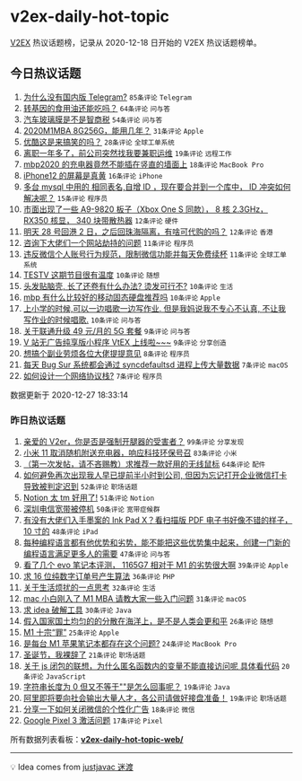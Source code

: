 # v2ex-daily-hot-topic

[V2EX](https://www.v2ex.com/) 热议话题榜，记录从 2020-12-18 日开始的 V2EX 热议话题榜单。

## 今日热议话题

<!-- TODAY BEGIN -->
1. [为什么没有国内版 Telegram?](https://www.v2ex.com/t/739339) ``85条评论`` ``Telegram``
1. [转基因的食用油还能吃吗？](https://www.v2ex.com/t/739322) ``64条评论`` ``问与答``
1. [汽车玻璃膜是不是智商税](https://www.v2ex.com/t/739315) ``54条评论`` ``问与答``
1. [2020M1MBA 8G256G，能用几年？](https://www.v2ex.com/t/739309) ``31条评论`` ``Apple``
1. [优酷这是来搞笑的吗？](https://www.v2ex.com/t/739352) ``28条评论`` ``全球工单系统``
1. [离职一年多了，前公司突然找我要兼职运维](https://www.v2ex.com/t/739341) ``19条评论`` ``远程工作``
1. [mbp2020 的充电器竟然不能插在竖直的墙面上](https://www.v2ex.com/t/739361) ``18条评论`` ``MacBook Pro``
1. [iPhone12 的屏幕是真黄](https://www.v2ex.com/t/739318) ``16条评论`` ``iPhone``
1. [多台 mysql 中用的 相同表名,自增 ID ，现在要合并到一个库中， ID 冲突如何解决呢？](https://www.v2ex.com/t/739364) ``15条评论`` ``程序员``
1. [市面出现了一些 A9-9820 板子（Xbox One S 同款）， 8 核 2.3GHz， RX350 核显， 340 块带散热器](https://www.v2ex.com/t/739376) ``12条评论`` ``硬件``
1. [明天 28 号回港 2 日，之后回珠海隔离，有啥可代购的吗？](https://www.v2ex.com/t/739375) ``12条评论`` ``香港``
1. [咨询下大佬们一个网站劫持的问题](https://www.v2ex.com/t/739360) ``11条评论`` ``程序员``
1. [违反微信个人账号行为规范，限制微信功能并每天免费续杯](https://www.v2ex.com/t/739313) ``11条评论`` ``全球工单系统``
1. [TESTV 这期节目很有温度](https://www.v2ex.com/t/739373) ``10条评论`` ``随想``
1. [头发贴脑壳, 长了还卷有什么办法? 烫发可行不?](https://www.v2ex.com/t/739356) ``10条评论`` ``生活``
1. [mbp 有什么比较好的移动固态硬盘推荐吗](https://www.v2ex.com/t/739350) ``10条评论`` ``Apple``
1. [上小学的时候,可以一边唱歌一边写作业. 但是我妈说我不专心不认真, 不让我写作业的时候唱歌.](https://www.v2ex.com/t/739320) ``10条评论`` ``问与答``
1. [关于联通升级 49 元/月的 5G 套餐](https://www.v2ex.com/t/739410) ``9条评论`` ``问与答``
1. [V 站无广告纯享版小程序 VtEX 上线啦~~~](https://www.v2ex.com/t/739383) ``9条评论`` ``分享创造``
1. [想搞个副业劳烦各位大佬提提意见](https://www.v2ex.com/t/739308) ``8条评论`` ``程序员``
1. [每天 Bug Sur 系统都会通过 syncdefaultsd 进程上传大量数据](https://www.v2ex.com/t/739393) ``7条评论`` ``macOS``
1. [如何设计一个网络协议栈?](https://www.v2ex.com/t/739392) ``7条评论`` ``程序员``

数据更新于 2020-12-27 18:33:14
<!-- TODAY END -->

### 昨日热议话题

<!-- YESTERDAY BEGIN -->
1. [亲爱的 V2er，你是否是强制开腿器的受害者？](https://www.v2ex.com/t/739286) ``99条评论`` ``分享发现``
1. [小米 11 取消随机附送充电器，响应科技环保号召](https://www.v2ex.com/t/739146) ``83条评论`` ``小米``
1. [（第一次发帖，请不吝赐教）求推荐一款好用的无线鼠标](https://www.v2ex.com/t/739092) ``64条评论`` ``配件``
1. [如何避免再次出现我人早已提前半小时到公司, 但因为忘记打开企业微信打卡导致被判定迟到](https://www.v2ex.com/t/739099) ``52条评论`` ``职场话题``
1. [Notion 太 tm 好用了!](https://www.v2ex.com/t/739197) ``51条评论`` ``Notion``
1. [深圳电信宽带被停机](https://www.v2ex.com/t/739133) ``50条评论`` ``宽带症候群``
1. [有没有大佬们入手墨案的 Ink Pad X？看扫描版 PDF 电子书好像不错的样子， 10 寸的](https://www.v2ex.com/t/739181) ``48条评论`` ``iPad``
1. [每种编程语言都有他优势和劣势，能不能把这些优势集中起来，创建一门新的编程语言满足更多人的需要](https://www.v2ex.com/t/739096) ``47条评论`` ``问与答``
1. [看了几个 evo 笔记本评测， 1165G7 相对于 M1 的劣势很大啊](https://www.v2ex.com/t/739261) ``39条评论`` ``Apple``
1. [求 16 位纯数字订单号产生算法](https://www.v2ex.com/t/739204) ``36条评论`` ``PHP``
1. [关于生活烦扰的一点思考](https://www.v2ex.com/t/739142) ``32条评论`` ``生活``
1. [mac 小白刚入了 M1 MBA 请教大家一些入门问题](https://www.v2ex.com/t/739205) ``31条评论`` ``macOS``
1. [求 idea 破解工具](https://www.v2ex.com/t/739128) ``30条评论`` ``Java``
1. [假入国家国土均匀的的分散在海洋上，是不是人类会更和平](https://www.v2ex.com/t/739258) ``26条评论`` ``随想``
1. [M1 十宗“罪”](https://www.v2ex.com/t/739152) ``25条评论`` ``Apple``
1. [是每台 M1 苹果笔记本都存在这个问题?](https://www.v2ex.com/t/739229) ``24条评论`` ``MacBook Pro``
1. [圣诞节，我裸辞了](https://www.v2ex.com/t/739239) ``21条评论`` ``职场话题``
1. [关于 js 闭包的联想，为什么匿名函数内的变量不能直接访问呢 具体看代码](https://www.v2ex.com/t/739259) ``20条评论`` ``JavaScript``
1. [字符串长度为 0 但又不等于""是怎么回事呢？](https://www.v2ex.com/t/739288) ``19条评论`` ``Java``
1. [阿里即将要向社会输出大量人才，各公司请做好接盘准备！](https://www.v2ex.com/t/739153) ``19条评论`` ``职场话题``
1. [分享一下如何关闭微信的个性化广告](https://www.v2ex.com/t/739209) ``18条评论`` ``微信``
1. [Google Pixel 3 激活问题](https://www.v2ex.com/t/739231) ``17条评论`` ``Pixel``
<!-- YESTERDAY END -->

所有数据列表看板：**[v2ex-daily-hot-topic-web/](https://realleonardo.github.io/v2ex-daily-hot-topic-web/)**

---

💡 Idea comes from [justjavac 迷渡](https://github.com/justjavac/)
